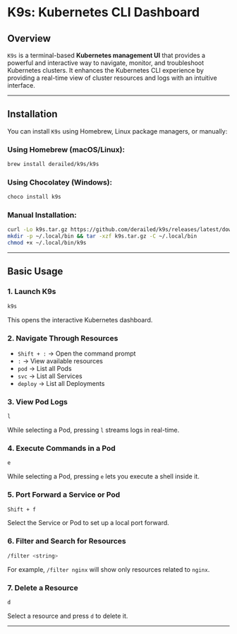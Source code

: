 # K9s: Kubernetes CLI Dashboard

## **Overview**  
`K9s` is a terminal-based **Kubernetes management UI** that provides a powerful and interactive way to navigate, monitor, and troubleshoot Kubernetes clusters. It enhances the Kubernetes CLI experience by providing a real-time view of cluster resources and logs with an intuitive interface.

---

## **Installation**  
You can install `K9s` using Homebrew, Linux package managers, or manually:

### **Using Homebrew (macOS/Linux):**  
```bash
brew install derailed/k9s/k9s
```

### **Using Chocolatey (Windows):**  
```powershell
choco install k9s
```

### **Manual Installation:**  
```bash
curl -Lo k9s.tar.gz https://github.com/derailed/k9s/releases/latest/download/k9s_Linux_x86_64.tar.gz
mkdir -p ~/.local/bin && tar -xzf k9s.tar.gz -C ~/.local/bin
chmod +x ~/.local/bin/k9s
```

---

## **Basic Usage**  

### **1. Launch K9s**  
```bash
k9s
```
This opens the interactive Kubernetes dashboard.

### **2. Navigate Through Resources**  
- `Shift + :` → Open the command prompt
- `:` → View available resources
- `pod` → List all Pods
- `svc` → List all Services
- `deploy` → List all Deployments

### **3. View Pod Logs**  
```bash
l
```
While selecting a Pod, pressing `l` streams logs in real-time.

### **4. Execute Commands in a Pod**  
```bash
e
```
While selecting a Pod, pressing `e` lets you execute a shell inside it.

### **5. Port Forward a Service or Pod**  
```bash
Shift + f
```
Select the Service or Pod to set up a local port forward.

### **6. Filter and Search for Resources**  
```bash
/filter <string>
```
For example, `/filter nginx` will show only resources related to `nginx`.

### **7. Delete a Resource**  
```bash
d
```
Select a resource and press `d` to delete it.

---
